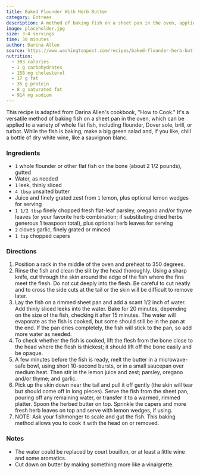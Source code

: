 ```yaml
---
title: Baked Flounder With Herb Butter
category: Entrees
description: A method of baking fish on a sheet pan in the oven, applied to a variety of whole flat fish, including flounder. Serve the fish with the herby butter sauce and a big green salad. Leftover fish can be refrigerated for up to 2 days.
image: placeholder.jpg
size: 3-4 servings
time: 30 minutes
author: Darina Allen
source: https://www.washingtonpost.com/recipes/baked-flounder-herb-butter/
nutrition:
  - 303 calories
  - 1 g carbohydrates
  - 158 mg cholesterol
  - 17 g fat
  - 35 g protein
  - 8 g saturated fat
  - 914 mg sodium
---
```


This recipe is adapted from Darina Allen's cookbook, "How to Cook." It's a versatile method of baking fish on a sheet pan in the oven, which can be applied to a variety of whole flat fish, including flounder, Dover sole, brill, or turbot. While the fish is baking, make a big green salad and, if you like, chill a bottle of dry white wine, like a sauvignon blanc.

### Ingredients

* `1` whole flounder or other flat fish on the bone (about 2 1/2 pounds), gutted
* Water, as needed
* `1` leek, thinly sliced
* `4 tbsp` unsalted butter
* Juice and finely grated zest from `1` lemon, plus optional lemon wedges for serving
* `1 1/2 tbsp` finely chopped fresh flat-leaf parsley, oregano and/or thyme leaves (or your favorite herb combination; if substituting dried herbs generous 1 teaspoon total), plus optional herb leaves for serving
* `2` cloves garlic, finely grated or minced
* `1 tsp` chopped capers

### Directions

1. Position a rack in the middle of the oven and preheat to 350 degrees.
2. Rinse the fish and clean the slit by the head thoroughly. Using a sharp knife, cut through the skin around the edge of the fish where the fins meet the flesh. Do not cut deeply into the flesh. Be careful to cut neatly and to cross the side cuts at the tail or the skin will be difficult to remove later.
3. Lay the fish on a rimmed sheet pan and add a scant 1/2 inch of water. Add thinly sliced leeks into the water. Bake for 20 minutes, depending on the size of the fish, checking it after 15 minutes. The water will evaporate as the fish is cooked, but some should still be in the pan at the end. If the pan dries completely, the fish will stick to the pan, so add more water as needed.
4. To check whether the fish is cooked, lift the flesh from the bone close to the head where the flesh is thickest; it should lift off the bone easily and be opaque.
5. A few minutes before the fish is ready, melt the butter in a microwave-safe bowl, using short 10-second bursts, or in a small saucepan over medium heat. Then stir in the lemon juice and zest; parsley, oregano and/or thyme; and garlic.
6. Pick up the skin down near the tail and pull it off gently (the skin will tear but should come off in long pieces). Serve the fish from the sheet pan, pouring off any remaining water, or transfer it to a warmed, rimmed platter. Spoon the herbed butter on top. Sprinkle the capers and more fresh herb leaves on top and serve with lemon wedges, if using.
7. NOTE: Ask your fishmonger to scale and gut the fish. This baking method allows you to cook it with the head on or removed.

### Notes

- The water could be replaced by court bouillon, or at least a little wine and some aromatics.
- Cut down on butter by making something more like a vinaigrette.